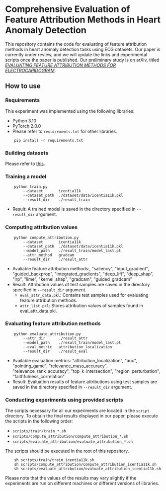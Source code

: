 # Comprehensive Evaluation of Feature Attribution Methods in Heart Anomaly Detection
This repository contains the code for evaluating of feature attribution methods in heart anomaly detection tasks using ECG datasets.
Our paper is currently under review, and we will update the links and experimental scripts once the paper is published.
Our preliminary study is on arXiv, titled [*EVALUATING FEATURE ATTRIBUTION METHODS FOR ELECTROCARIDOGRAM*](https://arxiv.org/abs/2211.12702).

## How to use
### Requirements
This experiment was implemented using the following libraries:

- Python 3.10
- PyTorch 2.0.0
- Please refer to `requirements.txt` for other libraries.
```
    pip install -r requirements.txt
```


### Building datasets
Please refer to [this](dataset/README.md).


### Training a model
```
    python train.py
        --dataset       icentia11k
        --dataset_path  ./dataset/data/icentia11k.pkl
        --result_dir    ./result_train
```
- Result: A trained model is saved in the directory specified in `--result_dir` argument.


### Computing attribution values
```
    python compute_attribution.py
        --dataset       icentia11k
        --dataset_path  ./dataset/data/icentia11k.pkl
        --model_path    ./result_train/model_last.pt
        --attr_method   gradcam
        --result_dir    ./result_attr
```
- Avaliable feature attribution methods:, "saliency", "input_gradient", "guided_backprop", "integrated_gradients", "deep_lift", "deep_shap", "lrp", "lime", "kernel_shap", "gradcam", "guided_gradcam"
- Result: Attribution values of test samples are saved in the directory specified in `--result_dir` argument.
    - `eval_attr_data.pkl`: Contains test samples used for evaluating feature attribution methods.
    - `attr_list.pkl`: Stores attribution values of samples found in eval_attr_data.pkl.


### Evaluating feature attribution methods
```
    python evaluate_attribution.py
        --attr_dir      ./result_attr
        --model_path    ./result_train/model_last.pt
        --eval_metric   attribution_localization
        --result_dir    ./result_eval
```
- Available evaluation metrics: "attribution_localization", "auc", "pointing_game", "relevance_mass_accuracy", "relevance_rank_accuracy", "top_k_intersection", "region_perturbation", "faithfulness_correlation"
- Result: Evaluation results of feature attributions using test samples are saved in the directory specified in `--result_dir` argument.


### Conducting experiments using provided scripts
The scripts necessary for all our experiments are located in the `script` directory.
To obtain the final results displayed in our paper, please execute the scripts in the following order:
- `scripts/train/train_*.sh`
- `scripts/compute_attribution/compute_attribution_*.sh`
- `scripts/evaluate_attribution/evaluate_attribution_*.sh`

The scripts should be executed in the root of this repository.
```
    sh scripts/train/train_icentia11k.sh
    sh scripts/compute_attribution/compute_attribution_icentia11k.sh
    sh scripts/evaluate_attribution/evaluate_attribution_icentia11k.sh
```

Please note that the values of the results may vary slightly if the experiments are run on different machines or different versions of libraries.
